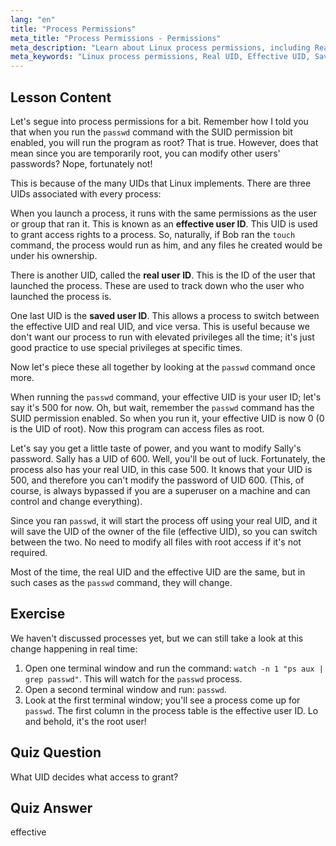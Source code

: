 ```yaml
---
lang: "en"
title: "Process Permissions"
meta_title: "Process Permissions - Permissions"
meta_description: "Learn about Linux process permissions, including Real, Effective, and Saved User IDs. Understand how UIDs impact security and command execution. Start learning today!"
meta_keywords: "Linux process permissions, Real UID, Effective UID, Saved UID, Linux security, passwd command, Linux tutorial, beginner Linux"
---
```


## Lesson Content

Let's segue into process permissions for a bit. Remember how I told you that when you run the `passwd` command with the SUID permission bit enabled, you will run the program as root? That is true. However, does that mean since you are temporarily root, you can modify other users' passwords? Nope, fortunately not!

This is because of the many UIDs that Linux implements. There are three UIDs associated with every process:

When you launch a process, it runs with the same permissions as the user or group that ran it. This is known as an **effective user ID**. This UID is used to grant access rights to a process. So, naturally, if Bob ran the `touch` command, the process would run as him, and any files he created would be under his ownership.

There is another UID, called the **real user ID**. This is the ID of the user that launched the process. These are used to track down who the user who launched the process is.

One last UID is the **saved user ID**. This allows a process to switch between the effective UID and real UID, and vice versa. This is useful because we don't want our process to run with elevated privileges all the time; it's just good practice to use special privileges at specific times.

Now let's piece these all together by looking at the `passwd` command once more.

When running the `passwd` command, your effective UID is your user ID; let's say it's 500 for now. Oh, but wait, remember the `passwd` command has the SUID permission enabled. So when you run it, your effective UID is now 0 (0 is the UID of root). Now this program can access files as root.

Let's say you get a little taste of power, and you want to modify Sally's password. Sally has a UID of 600. Well, you'll be out of luck. Fortunately, the process also has your real UID, in this case 500. It knows that your UID is 500, and therefore you can't modify the password of UID 600. (This, of course, is always bypassed if you are a superuser on a machine and can control and change everything).

Since you ran `passwd`, it will start the process off using your real UID, and it will save the UID of the owner of the file (effective UID), so you can switch between the two. No need to modify all files with root access if it's not required.

Most of the time, the real UID and the effective UID are the same, but in such cases as the `passwd` command, they will change.

## Exercise

We haven't discussed processes yet, but we can still take a look at this change happening in real time:

1. Open one terminal window and run the command: `watch -n 1 "ps aux | grep passwd"`. This will watch for the `passwd` process.
2. Open a second terminal window and run: `passwd`.
3. Look at the first terminal window; you'll see a process come up for `passwd`. The first column in the process table is the effective user ID. Lo and behold, it's the root user!

## Quiz Question

What UID decides what access to grant?

## Quiz Answer

effective
